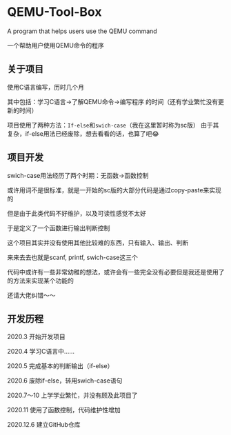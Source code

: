 # QEMU-Tool-Box
A program that helps users use the QEMU command

一个帮助用户使用QEMU命令的程序

## 关于项目
使用C语言编写，历时几个月

其中包括：学习C语言->了解QEMU命令->编写程序 的时间（还有学业繁忙没有更新的时间）

项目使用了两种方法：`If-else`和`swich-case`（我在这里暂时称为sc版） 
由于其复杂，if-else用法已经废除，想去看看的话，也算了吧😂

## 项目开发
swich-case用法经历了两个时期：无函数->函数控制

或许用词不是很标准，就是一开始的sc版的大部分代码是通过copy-paste来实现的

但是由于此类代码不好维护，以及可读性感觉不太好

于是定义了一个函数进行输出判断控制

这个项目其实并没有使用其他比较难的东西，只有输入、输出、判断

来来去去也就是scanf, printf, swich-case这三个

代码中或许有一些非常幼稚的想法，或许会有一些完全没有必要但是我还是使用了的方法来实现某个功能的

还请大佬纠错～～

## 开发历程

2020.3 开始开发项目

2020.4 学习C语言中……

2020.5 完成基本的判断输出（if-else）

2020.6 废除if-else，转用swich-case语句

2020.7～10 上学学业繁忙，并没有顾及此项目了

2020.11 使用了函数控制，代码维护性增加

2020.12.6 建立GitHub仓库


